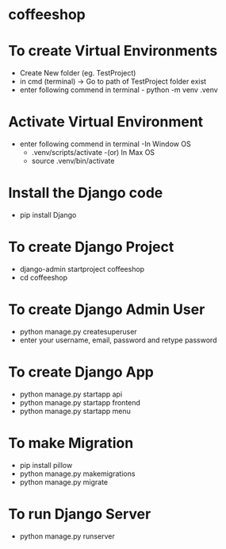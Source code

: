 # coffeeshop
To create Virtual Environments
==============================
- Create New folder (eg. TestProject)
- in cmd (terminal) -> Go to path of TestProject folder exist
- enter following commend in terminal
          - python -m venv .venv

Activate Virtual Environment
===============================
- enter following commend in terminal 
       -In Window OS
	- .venv/scripts/activate
      -(or) In Max OS 
	- source .venv/bin/activate

Install the Django code
=====================
- pip install Django

To create Django Project
========================
- django-admin startproject coffeeshop
- cd coffeeshop

To create Django Admin User
==========================
- python manage.py createsuperuser
- enter your username, email, password and retype password

To create Django App
===========================
- python manage.py startapp api
- python manage.py startapp frontend
- python manage.py startapp menu

To make Migration
==========================================
- pip install pillow
- python manage.py makemigrations 
- python manage.py migrate

To run Django Server
=======================
- python manage.py runserver
